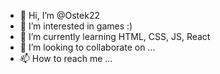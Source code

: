 - 👋 Hi, I’m @Ostek22
- 👀 I’m interested in games :)
- 🌱 I’m currently learning HTML, CSS, JS, React 
- 💞️ I’m looking to collaborate on ...
- 📫 How to reach me ...

<!---
Ostek22/Ostek22 is a ✨ special ✨ repository because its `README.md` (this file) appears on your GitHub profile.
You can click the Preview link to take a look at your changes.
--->
